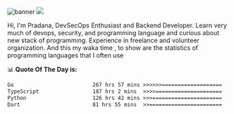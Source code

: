![banner](.github/banner-profile.jpeg)
<img src="https://user-images.githubusercontent.com/73097560/115834477-dbab4500-a447-11eb-908a-139a6edaec5c.gif"></p>

Hi, I'm Pradana, DevSecOps Enthusiast and Backend Developer. Learn very much of devops, security, and programming language and curious about new stack of programming. Experience in freelance and volunteer organization. And this my waka time , to show are the statistics of programming languages that I often use

📊 **Quote Of The Day is:**
<!--START_SECTION:waka-->

```txt
Go                         267 hrs 57 mins >>>>>>===================   25.73 %
TypeScript                 187 hrs 2 mins  >>>>=====================   17.96 %
Python                     126 hrs 42 mins >>>======================   12.17 %
Dart                       81 hrs 55 mins  >>=======================   07.87 %
```

<!--END_SECTION:waka-->
